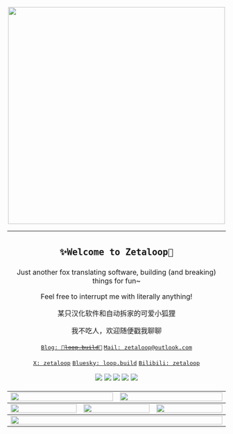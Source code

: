 <p align="center">
  <picture>
    <source media="(prefers-color-scheme: dark)" srcset="https://github.com/zetaloop/zetaloop/assets/36418285/730d71b8-ea10-4045-a084-1741320d0a08">
    <img width="500" src="https://github.com/zetaloop/zetaloop/assets/36418285/0a3c13d8-79e5-455a-9941-3435935d523b" />
  </picture>
</p>

<table align="center">
  <td colspan="6">
    <h2><p align="center"><code>✨Welcome to Zetaloop🦊</code></p></h2>
    <p align="center">Just another fox translating software, building (and breaking) things for fun~</p>
    <p align="center">Feel free to interrupt me with literally anything!</p>
    <p align="center">某只汉化软件和自动拆家的可爱小狐狸</p>
    <p align="center">我不吃人，欢迎随便戳我聊聊</p>
    <p align="center"><a href="https://loop.build"><kbd>Blog: 🚧<del>loop.build</del>🚧</kbd></a> <a href="mailto:zetaloop@outlook.com"><kbd>Mail: zetaloop@outlook.com</kbd></a></p>
    <p align="center"><a href="https://x.com/zetaloop"><kbd>X: zetaloop</kbd></a> <a href="https://bsky.app/profile/loop.build"><kbd>Bluesky: loop.build</kbd></a> <a href="https://space.bilibili.com/99583527"><kbd>Bilibili: zetaloop</kbd></a></p>
    <p align="center">
      <a href="https://github.com"><img src="https://img.shields.io/badge/OpenSource-x?style=for-the-badge&logo=opencollective&logoColor=white&color=2D9629" /></a>
      <a href="https://python.org"><img src="https://img.shields.io/badge/Python-gray?style=for-the-badge&logo=python&logoColor=white&color=3572A5" /></a>
      <a href="https://chatgpt.com/"><img src="https://img.shields.io/badge/L10n-x?style=for-the-badge&logo=googletranslate&logoColor=white&color=7159C1" /></a>
      <a href="https://hackaday.com/"><img src="https://img.shields.io/badge/Hacks-x?style=for-the-badge&logo=hackaday&logoColor=white&color=B23856" /></a>
      <a href="https://loop.build/about"><img src="https://img.shields.io/badge/Cute-x?style=for-the-badge&logo=furrynetwork&logoColor=white&color=EB7C00" /></a>
    </p>
  </td>
<tbody>
  <tr>
    <td colspan="3"><a href="https://github.com/anuraghazra/github-readme-stats">
      <picture>
        <source media="(prefers-color-scheme: dark)" srcset="https://github-readme-stats-mirror.vercel.app/api?username=zetaloop&show_icons=true&theme=dark&hide_border=true&bg_color=00000000&number_format=long">
        <img height="100%" src="https://github-readme-stats-mirror.vercel.app/api?username=zetaloop&show_icons=true&hide_border=true&bg_color=00000000&number_format=long" />
      </picture>
    </a></td>
    <td colspan="3"><a href="https://github.com/denvercoder1/github-readme-streak-stats">
      <picture>
        <source media="(prefers-color-scheme: dark)" srcset="https://github-readme-streak-stats-mirror.vercel.app/?user=zetaloop&mode=weekly&theme=dark&hide_border=true&background=00000000">
        <img height="100%" src="https://github-readme-streak-stats-mirror.vercel.app/?user=zetaloop&mode=weekly&hide_border=true&background=00000000" />
      </picture>
    </a></td>
  </tr>
</tbody><tbody>
  <tr>
    <td colspan="2"><a href="https://github.com/vn7n24fzkq/github-profile-summary-cards">
      <picture>
        <source media="(prefers-color-scheme: dark)" srcset="http://github-profile-summary-cards-mirror.vercel.app/api/cards/repos-per-language?username=zetaloop&theme=nord_dark&border_color=0000&bg_color=0000">
        <img height="100%" src="http://github-profile-summary-cards-mirror.vercel.app/api/cards/repos-per-language?username=zetaloop&theme=nord_bright&border_color=0000&bg_color=0000" />
      </picture>
    </a></td>
    <td colspan="2"><a href="https://github.com/vn7n24fzkq/github-profile-summary-cards">
      <picture>
        <source media="(prefers-color-scheme: dark)" srcset="http://github-profile-summary-cards-mirror.vercel.app/api/cards/most-commit-language?username=zetaloop&theme=nord_dark&border_color=0000&bg_color=0000">
        <img height="100%" src="http://github-profile-summary-cards-mirror.vercel.app/api/cards/most-commit-language?username=zetaloop&theme=nord_bright&border_color=0000&bg_color=0000" />
      </picture>
    </a></td>
    <td colspan="2"><a href="https://github.com/vn7n24fzkq/github-profile-summary-cards">
      <picture>
        <source media="(prefers-color-scheme: dark)" srcset="http://github-profile-summary-cards-mirror.vercel.app/api/cards/productive-time?username=zetaloop&utcOffset=8&theme=nord_dark&border_color=0000&bg_color=0000">
        <img height="100%" src="http://github-profile-summary-cards-mirror.vercel.app/api/cards/productive-time?username=zetaloop&utcOffset=8&theme=nord_bright&border_color=0000&bg_color=0000" />
      </picture>
    </a></td>
  </tr>
</tbody><tbody>
  <tr>
    <td colspan="6"><a href="https://github.com/ryo-ma/github-profile-trophy">
      <picture>
        <source media="(prefers-color-scheme: dark)" srcset="https://github-profile-trophy.vercel.app/?username=zetaloop&theme=darkhub&no-bg=true&no-frame=true&row=1&column=6&margin-w=15">
        <img width="100%" src="https://github-profile-trophy.vercel.app/?username=zetaloop&no-bg=true&no-frame=true&row=1&column=6&margin-w=15" />
      </picture>
    </a></td>
  </tr>
</tbody></table>
